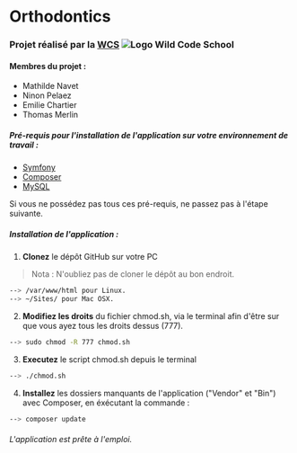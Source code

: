 # Orthodontics
### Projet réalisé par la [WCS](http://www.wildcodeschool.fr) ![Logo Wild Code School][logo]

#### Membres du projet : 

* Mathilde Navet
* Ninon Pelaez
* Emilie Chartier
* Thomas Merlin

##### Pré-requis pour l'installation de l'application sur votre environnement de travail : 

* [Symfony](https://symfony.com/)
* [Composer](http://symfony.com/doc/current/cookbook/composer.html)
* [MySQL](https://www.mysql.fr/)

Si vous ne possédez pas tous ces pré-requis, ne passez pas à l'étape suivante.

##### Installation de l'application :

1. **Clonez** le dépôt GitHub sur votre PC 
> Nota : N'oubliez pas de cloner le dépôt au bon endroit.  
```sh
--> /var/www/html pour Linux.  
--> ~/Sites/ pour Mac OSX.
```

2. **Modifiez les droits** du fichier chmod.sh, via le terminal afin d'être sur que vous ayez tous les droits dessus (777).
```sh
--> sudo chmod -R 777 chmod.sh
```

3. **Executez** le script chmod.sh depuis le terminal
```sh
--> ./chmod.sh
```

4. **Installez** les dossiers manquants de l'application ("Vendor" et "Bin") avec Composer, en éxécutant la commande :
```sh
--> composer update
```

###### L'application est prête à l'emploi.

[logo]: http://tobook.wildcodeschool.fr/assets/img/logo_wcs.png "Logo Wild Code School"
